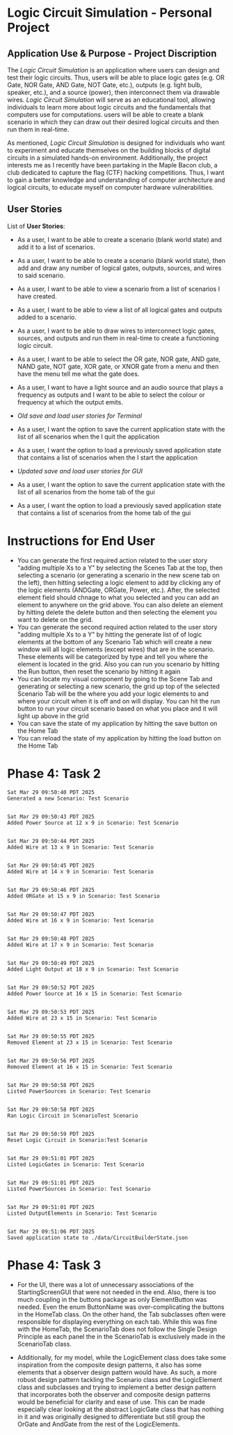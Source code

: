 # Logic Circuit Simulation - Personal Project

## Application Use & Purpose - Project Discription

The *Logic Circuit Simulation* is an application where users can design and test their logic circuits. Thus, users will be able to place logic gates (e.g. OR Gate, NOR Gate, AND Gate, NOT Gate, etc.), outputs (e.g. light bulb, speaker, etc.), and a source (power), then interconnect them via drawable wires. *Logic Circuit Simulation* will serve as an educational tool, allowing individuals to learn more about logic circuits and the fundamentals that computers use for computations. users will be able to create a blank scenario in which they can draw out their desired logical circuits and then run them in real-time.


As mentioned, *Logic Circuit Simulation* is designed for individuals who want to experiment and educate themselves on the building blocks of digital circuits in a simulated hands-on environment. Additionally, the project interests me as I recently have been partaking in the  Maple Bacon club, a club dedicated to capture the flag (CTF) hacking competitions. Thus, I want to gain a better knowledge and understanding of computer architecture and logical circuits, to educate myself on computer hardware vulnerabilities.


## User Stories

List of **User Stories**:
- As a user, I want to be able to create a scenario (blank world state) and add it to a list of scenarios.
- As a user, I want to be able to create a scenario (blank world state), then add and draw any number of logical gates, outputs, sources, and wires to said scenario.
- As a user, I want to be able to view a scenario from a list of scenarios I have created.
- As a user, I want to be able to view a list of all logical gates and outputs added to a scenario.
- As a user, I want to be able to draw wires to interconnect logic gates, sources, and outputs and run them in real-time to create a functioning logic circuit.
- As a user, I want to be able to select the OR gate, NOR gate, AND gate, NAND gate, NOT gate, XOR gate, or XNOR gate from a menu and then have the menu tell me what the gate does.
- As a user, I want to have a light source and an audio source that plays a frequency as outputs and I want to be able to select the colour or frequency at which the output emits.

- *Old save and load user stories for Terminal*
- As a user, I want the option to save the current application state with the list of all scenarios when the I quit the application
- As a user, I want the option to load a previously saved application state that contains a list of scenarios when the I start the application

- *Updated save and load user stories for GUI*
- As a user, I want the option to save the current application state with the list of all scenarios from the home tab of the gui
- As a user, I want the option to load a previously saved application state that contains a list of scenarios from the home tab of the gui


# Instructions for End User

- You can generate the first required action related to the user story "adding multiple Xs to a Y" by selecting the Scenes
Tab at the top, then selecting a scenario (or generating a scenario in the new scene tab on the left), then hitting 
selecting a logic element to add by clicking any of the logic elements (ANDGate, ORGate, Power, etc.). After, the selected
element field should chnage to what you selected and you can add an element to anywhere on the grid above. You can also
delete an element by hitting delete the delete button and then selecting the element you want to delete on the grid.
- You can generate the second required action related to the user story "adding multiple Xs to a Y" by hitting the generate list of of logic elements at the bottom of any Scenario Tab which will create a new window will all logic elements (except wires) that are in the scenario. These elements will be categorized by type and tell you where the element is located in the grid. Also you can run you scenario by hitting the Run button, then reset the scenario by hitting it again
- You can locate my visual component by going to the Scene Tab and generating or selecting a new scenario, the grid
up top of the selected Scenario Tab will be the where you add your logic elements to and where your circuit when it is off and on will display. You can hit the run button to run your circuit scenario based on what
you place and it will light up above in the grid
- You can save the state of my application by hitting the save button on the Home Tab
- You can reload the state of my application by hitting the load button on the Home Tab


# Phase 4: Task 2

```
Sat Mar 29 09:50:40 PDT 2025
Generated a new Scenario: Test Scenario


Sat Mar 29 09:50:43 PDT 2025
Added Power Source at 12 x 9 in Scenario: Test Scenario


Sat Mar 29 09:50:44 PDT 2025
Added Wire at 13 x 9 in Scenario: Test Scenario


Sat Mar 29 09:50:45 PDT 2025
Added Wire at 14 x 9 in Scenario: Test Scenario


Sat Mar 29 09:50:46 PDT 2025
Added ORGate at 15 x 9 in Scenario: Test Scenario


Sat Mar 29 09:50:47 PDT 2025
Added Wire at 16 x 9 in Scenario: Test Scenario


Sat Mar 29 09:50:48 PDT 2025
Added Wire at 17 x 9 in Scenario: Test Scenario


Sat Mar 29 09:50:49 PDT 2025
Added Light Output at 18 x 9 in Scenario: Test Scenario


Sat Mar 29 09:50:52 PDT 2025
Added Power Source at 16 x 15 in Scenario: Test Scenario


Sat Mar 29 09:50:53 PDT 2025
Added Wire at 23 x 15 in Scenario: Test Scenario


Sat Mar 29 09:50:55 PDT 2025
Removed Element at 23 x 15 in Scenario: Test Scenario


Sat Mar 29 09:50:56 PDT 2025
Removed Element at 16 x 15 in Scenario: Test Scenario


Sat Mar 29 09:50:58 PDT 2025
Listed PowerSources in Scenario: Test Scenario


Sat Mar 29 09:50:58 PDT 2025
Ran Logic Circuit in ScenarioTest Scenario


Sat Mar 29 09:50:59 PDT 2025
Reset Logic Circuit in Scenario:Test Scenario


Sat Mar 29 09:51:01 PDT 2025
Listed LogicGates in Scenario: Test Scenario


Sat Mar 29 09:51:01 PDT 2025
Listed PowerSources in Scenario: Test Scenario


Sat Mar 29 09:51:01 PDT 2025
Listed OutputElements in Scenario: Test Scenario


Sat Mar 29 09:51:06 PDT 2025
Saved application state to ./data/CircuitBuilderState.json
```

# Phase 4: Task 3

- For the UI, there was a lot of unnecessary associations of the StartingScreenGUI that were not needed in the end. Also, there is too much coupling in the buttons package as only ElementButton was needed. Even the enum ButtonName was over-complicating the buttons in the HomeTab class. On the other hand, the Tab subclasses often were responsible for displaying everything on each tab. While this was fine with the HomeTab, the ScenarioTab does not follow the Single Design Principle as each panel the in the ScenarioTab is exclusively made in the ScenarioTab class.

- Additionally, for my model, while the LogicElement class does take some inspiration from the composite design patterns, it also has some elements that a observer design pattern would have. As such, a more robust design pattern tackling the Scenario class and the LogicElement class and subclasses and trying to implement a better design pattern that incorporates both the observer and composite design patterns would be beneficial for clarity and ease of use. This can be made especially clear looking at the abstract LogicGate class that has nothing in it and was originally designed to differentiate but still group the OrGate and AndGate from the rest of the LogicElements.